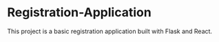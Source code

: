 # Registration-Application
This project is a basic registration application built with Flask and React.
